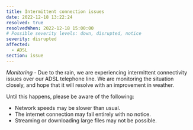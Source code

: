 ```yaml
---
title: Intermittent connection issues
date: 2022-12-18 13:22:24 
resolved: true
resolvedWhen: 2022-12-18 15:00:00 
# Possible severity levels: down, disrupted, notice
severity: disrupted
affected:
  - ADSL
section: issue
---
```


*Monitoring* - Due to the rain, we are experiencing intermittent connectivity issues over our ADSL telephone line.
We are monitoring the situation closely, and hope that it will resolve with an improvement in weather.

Until this happens, please be aware of the following:

- Network speeds may be slower than usual.
- The internet connection may fail entirely with no notice.
- Streaming or downloading large files may not be possible.
